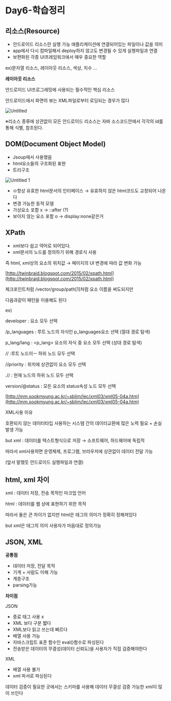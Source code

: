 # Day6-학습정리

## **리소스(Resource)**

- 안드로이드 리소스란 실행 가능 애플리케이션에 연결되어있는 파일이나 값을 의미
- app에서 다시 컴파일해서 deploy하지 않고도 변경될 수 있게 실행파일과 연결
- 보편화된 각종 UI프레임워크에서 매우 중요한 역할

ex)문자열 리소스, 레이아웃 리소스, 색상, 치수 ...

**레이아웃 리소스**

안드로이드 UI프로그래밍에 사용되는 필수적인 핵심 리소스

안드로이드에서 화면의 뷰는 XML파일로부터 로딩되는 경우가 많다

![Untitled](https://user-images.githubusercontent.com/52225690/127037622-3821bbbf-4a31-490f-8e17-9b0fb3eefc0e.png)

 ※리소스 종류에 상관없이 모든 안드로이드 리소스는 자바 소스코드안에서 각각의 id를 통해 식별, 참조된다.

## **DOM(Document Object Model)**

- Jsoup에서 사용했음
- html요소들의 구조화된 표현
- 트리구조

![Untitled 1](https://user-images.githubusercontent.com/52225690/127037618-f87bd4f9-9e93-40d6-bcfb-3dcd538ac427.png)

- ㅁ항상 유효한 html문서의 인터페이스 → 유효하지 않은 html코드도 교정되어 나온다
- 변경 가능한 동적 모델
- 가상요소 포함 x → ::after (?)
- 보이지 않는 요소 포함 o → display:none같은거

## **XPath**

- xml보다 쉽고 약어로 되어있다.
- xml문서의 노드를 정의하기 위해 경로식 사용

즉 html, xml상의 요소의 위치값 → 페이지의 UI 변경에 따라 값 변화 가능

[http://twinbraid.blogspot.com/2015/02/xpath.html](http://twinbraid.blogspot.com/2015/02/xpath.html)

체크포인트처럼 /vector/group/path[1]처럼 요소 이름을 써도되지만

다음과같이 패턴을 이용해도 된다

ex)

developer        : <developer>요소 모두 선택

/p_languages   : 루트 노드의 자식인 p_languages요소 선택 (절대 경로 탐색)

p_lang/lang : <p_lang> 요소의 자식 중 <lang>요소 모두 선택 (상대 경로 탐색)

//                    :루트 노드이ㅡ 하위 노드 모두 선택

//priority        : 위치에 상관없이 <priority>요소 모두 선택

.//                  : 현재 노드의 하위 노드 모두 선택

version/@status    : 모든 <version>요소의 status속성 노드 모두 선택

[http://mm.sookmyung.ac.kr/~sblim/lec/xml03/xml05-04a.htm](http://mm.sookmyung.ac.kr/~sblim/lec/xml03/xml05-04a.htm)

XML사용 이유

호환되지 않는 데이터타입 사용하는 시스템 간의 데이터교환에 많은 노력 필요 + 손실 발생 가능

but xml : 데이터를 텍스트형식으로 저장 → 소프트웨어, 하드웨어에 독립적

따라서 xml사용하면 운영체제, 프로그램, 브라우저에 상관없이 데이터 전달 가능

(앞서 말했듯 안드로이드 실행파일과 연결)

## **html, xml 차이**

xml : 데이터 저장, 전송 목적인 마크업 언어

html : 데이터를 웹 상에 표현하기 위한 목적

따라서 둘은 큰 차이가 없지만 html은 태그의 의미가 정확히 정해져있다

but xml은 태그의 의미 사용자가 마음대로 정의가능

## **JSON, XM**L

**공통점**

- 데이터 저장, 전달 목적
- 기계 + 사람도 이해 가능
- 계층구조
- parsing가능

**차이점**

JSON

- 종료 태그 사용 x
- XML 보다 구문 짧다
- XML보다 읽고 쓰는데 삐르다
- 배열 사용 가능
- 자바스크립트 표준 함수인 eval()함수로 파싱된다
- 전송받은 데이터의 무결성(데이터 신뢰도)을 사용자가 직접 검증해야한다

XML

- 배열 사용 불가
- xml 파서로 파싱된다

데이터 검증이 필요한 곳에서는 스키마를 사용해 데이터 무결성 검증 가능한 xml이 많이 쓰인다
